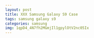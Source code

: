 ```yaml
---
layout: post
title: XXX Samsung Galaxy S9 Case
tags: samsung galaxy s9
categories: samsung
img: 1qpD4_4N7fh2MGmjIl1gpylOtV2nc05Ix
---
```

